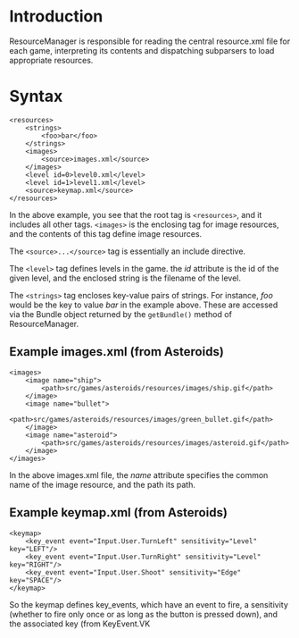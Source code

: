 # Introduction #

ResourceManager is responsible for reading the central resource.xml file for each game, interpreting its contents and dispatching subparsers to load appropriate resources.

# Syntax #

```
<resources>
    <strings>
        <foo>bar</foo>
    </strings>
    <images>
        <source>images.xml</source>
    </images>
    <level id=0>level0.xml</level>
    <level id=1>level1.xml</level>
    <source>keymap.xml</source>
</resources>
```

In the above example, you see that the root tag is `<resources>`, and it includes all other tags. `<images>` is the enclosing tag for image resources, and the contents of this tag define image resources.

The `<source>...</source>` tag is essentially an include directive.

The `<level>` tag defines levels in the game. the _id_ attribute is the id of the given level, and the enclosed string is the filename of the level.

The `<strings>` tag encloses key-value pairs of strings. For instance, _foo_ would be the key to value _bar_ in the example above. These are accessed via the Bundle object returned by the `getBundle()` method of ResourceManager.


## Example images.xml (from Asteroids) ##
```
<images>
	<image name="ship">
		<path>src/games/asteroids/resources/images/ship.gif</path>
	</image>
	<image name="bullet">
		<path>src/games/asteroids/resources/images/green_bullet.gif</path>
	</image>
	<image name="asteroid">
		<path>src/games/asteroids/resources/images/asteroid.gif</path>
	</image>
</images>
```

In the above images.xml file, the _name_ attribute specifies the common name of the image resource, and the path its path.

## Example keymap.xml (from Asteroids) ##
```
<keymap>
	<key_event event="Input.User.TurnLeft" sensitivity="Level" key="LEFT"/>
	<key_event event="Input.User.TurnRight" sensitivity="Level" key="RIGHT"/>
	<key_event event="Input.User.Shoot" sensitivity="Edge" key="SPACE"/>
</keymap>
```

So the keymap defines key\_events, which have an event to fire, a sensitivity (whether to fire only once or as long as the button is pressed down), and the associated key (from KeyEvent.VK
